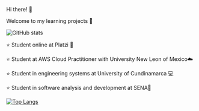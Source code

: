 Hi there! 🤙

Welcome to my learning projects :sunflower:

![GitHub stats](https://github-readme-stats.vercel.app/api?username=jlianacastillo&hide=contribs,prs)


⭐ Student online at Platzi 💚 

⭐ Student at AWS Cloud Practitioner with University New Leon of Mexico☁️

⭐ Student in engineering systems at University of Cundinamarca 💻 

⭐ Student in software analysis and development at SENA🐛

[![Top Langs](https://github-readme-stats.vercel.app/api/top-langs/?username=jlianacastillo&layout=compact)](https://github.com/jlianacastillo/github-readme-stats)

